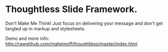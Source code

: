 Thoughtless Slide Framework.
============================

Don't Make Me Think!
Just focus on delivering your message and don't get tangled up in markup and stylesheets.

Demo and more info:<br/>
http://rawgithub.com/mahemoff/thoughtless/master/index.html
